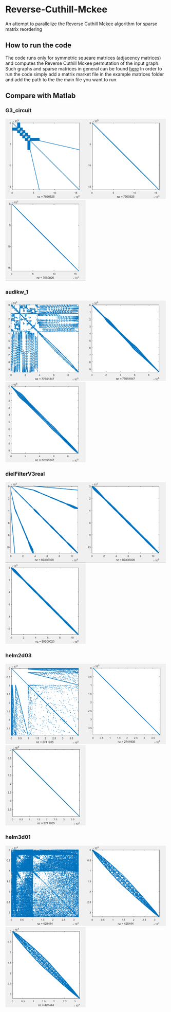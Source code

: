 # Reverse-Cuthill-Mckee


An attempt to parallelize the Reverse Cuthill Mckee algorithm for sparse matrix reordering 


## How to run the code 
  The code runs only for symmetric squeare matrices (adjacency matrices) and computes the Reverse Cuthill Mckee permutation of the input graph. Such graphs and sparse matrices in general can be found [here](https://sparse.tamu.edu/) In order to run the code simply add a matrix market file in the example matrices folder and add the path to the the main file you want to run.
  
## Compare with Matlab 
### G3_circuit
<img src="https://github.com/doinakis/Reverse-Cuthill-Mckee/blob/master/Diagrams/initial_G3_circuit.png" alt="" data-canonical-src="https://github.com/doinakis/Reverse-Cuthill-Mckee/blob/master/Diagrams/initial_G3_circuit.png" width="250" height="250" /><img src="https://github.com/doinakis/Reverse-Cuthill-Mckee/blob/master/Diagrams/matlab_G3_circuit.png" alt="" data-canonical-src="https://github.com/doinakis/Reverse-Cuthill-Mckee/blob/master/Diagrams/matlab_G3_circuit.png" width="250" height="250" />
<img src="https://github.com/doinakis/Reverse-Cuthill-Mckee/blob/master/Diagrams/RCM_G3_circuit.png" alt="" data-canonical-src="https://github.com/doinakis/Reverse-Cuthill-Mckee/blob/master/Diagrams/RCM_G3_circuit.png" width="250" height="250" />
### audikw_1
<img src="https://github.com/doinakis/Reverse-Cuthill-Mckee/blob/master/Diagrams/initial_audikw_1.png" alt="" data-canonical-src="https://github.com/doinakis/Reverse-Cuthill-Mckee/blob/master/Diagrams/initial_audikw_1.png" width="250" height="250" /><img src="https://github.com/doinakis/Reverse-Cuthill-Mckee/blob/master/Diagrams/matlab_audikw_1.png" alt="" data-canonical-src="https://github.com/doinakis/Reverse-Cuthill-Mckee/blob/master/Diagrams/matlab_audikw_1.png" width="250" height="250" />
<img src="https://github.com/doinakis/Reverse-Cuthill-Mckee/blob/master/Diagrams/RCM_audikw_1.png" alt="" data-canonical-src="https://github.com/doinakis/Reverse-Cuthill-Mckee/blob/master/Diagrams/RCM_audikw_1.png" width="250" height="250" />
### dielFilterV3real
<img src="https://github.com/doinakis/Reverse-Cuthill-Mckee/blob/master/Diagrams/initial_dielFilterV3real.png" alt="" data-canonical-src="https://github.com/doinakis/Reverse-Cuthill-Mckee/blob/master/Diagrams/initial_dielFilterV3real.png" width="250" height="250" /><img src="https://github.com/doinakis/Reverse-Cuthill-Mckee/blob/master/Diagrams/matlab_dielFilterV3real.png" alt="" data-canonical-src="https://github.com/doinakis/Reverse-Cuthill-Mckee/blob/master/Diagrams/matlab_dielFilterV3real.png" width="250" height="250" />
<img src="https://github.com/doinakis/Reverse-Cuthill-Mckee/blob/master/Diagrams/RCM_dielFilterV3real.png" alt="" data-canonical-src="https://github.com/doinakis/Reverse-Cuthill-Mckee/blob/master/Diagrams/RCM_dielFilterV3real.png" width="250" height="250" />
### helm2d03
<img src="https://github.com/doinakis/Reverse-Cuthill-Mckee/blob/master/Diagrams/initial_helm2d03.png" alt="" data-canonical-src="https://github.com/doinakis/Reverse-Cuthill-Mckee/blob/master/Diagrams/initial_helm2d03.png" width="250" height="250" /><img src="https://github.com/doinakis/Reverse-Cuthill-Mckee/blob/master/Diagrams/matlab_helm2d03.png" alt="" data-canonical-src="https://github.com/doinakis/Reverse-Cuthill-Mckee/blob/master/Diagrams/matlab_helm2d03.png" width="250" height="250" />
<img src="https://github.com/doinakis/Reverse-Cuthill-Mckee/blob/master/Diagrams/RCM_helm2d03.png" alt="" data-canonical-src="https://github.com/doinakis/Reverse-Cuthill-Mckee/blob/master/Diagrams/RCM_helm2d03.png" width="250" height="250" />
### helm3d01
<img src="https://github.com/doinakis/Reverse-Cuthill-Mckee/blob/master/Diagrams/initial_helm3d01.png" alt="" data-canonical-src="https://github.com/doinakis/Reverse-Cuthill-Mckee/blob/master/Diagrams/initial_helm3d01.png" width="250" height="250" /><img src="https://github.com/doinakis/Reverse-Cuthill-Mckee/blob/master/Diagrams/matlab_helm3d01.png" alt="" data-canonical-src="https://github.com/doinakis/Reverse-Cuthill-Mckee/blob/master/Diagrams/matlab_helm3d01.png" width="250" height="250" />
<img src="https://github.com/doinakis/Reverse-Cuthill-Mckee/blob/master/Diagrams/RCM_helm3d01.png" alt="" data-canonical-src="https://github.com/doinakis/Reverse-Cuthill-Mckee/blob/master/Diagrams/RCM_helm3d01.png" width="250" height="250" />
